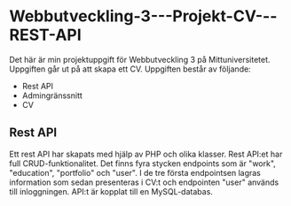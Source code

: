 # Webbutveckling-3---Projekt-CV---REST-API

Det här är min projektuppgift för Webbutveckling 3 på Mittuniversitetet. Uppgiften går ut på att skapa ett CV. Uppgiften består av följande:

- Rest API
- Admingränssnitt
- CV


## Rest API
Ett rest API har skapats med hjälp av PHP och olika klasser. Rest API:et har full CRUD-funktionalitet. Det finns fyra stycken endpoints som är "work", "education", "portfolio" och "user". I de tre första endpointsen lagras information som sedan presenteras i CV:t och endpointen "user" används till inloggningen. API:t är kopplat till en MySQL-databas.
